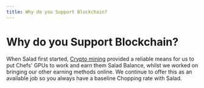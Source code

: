 ```yaml
---
title: Why do you Support Blockchain?
---
```


# Why do you Support Blockchain?

When Salad first started, [Crypto mining](https://support.salad.com/article/77-what-is-my-machine-actually-mining) provided a reliable means for us to put Chefs' GPUs to work and earn them Salad Balance, whilst we worked on bringing our other earning methods online. We continue to offer this as an available job so you always have a baseline Chopping rate with Salad.
